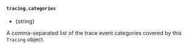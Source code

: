 #### `tracing.categories`

<!-- YAML
added: v10.0.0
-->

* {string}

A comma-separated list of the trace event categories covered by this
`Tracing` object.
